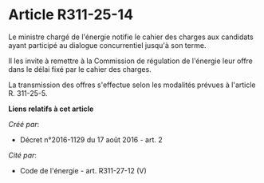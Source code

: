 # Article R311-25-14

Le ministre chargé de l'énergie notifie le cahier des charges aux candidats ayant participé au dialogue concurrentiel jusqu'à
son terme. 

Il les invite à remettre à la Commission de régulation de l'énergie leur offre dans le délai fixé par le cahier des charges. 

La transmission des offres s'effectue selon les modalités prévues à l'article R. 311-25-5.

**Liens relatifs à cet article**

_Créé par_:

  - Décret n°2016-1129 du 17 août 2016 - art. 2

_Cité par_:

  - Code de l'énergie - art. R311-27-12 (V)

